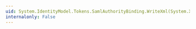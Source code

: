 ```yaml
---
uid: System.IdentityModel.Tokens.SamlAuthorityBinding.WriteXml(System.Xml.XmlDictionaryWriter,System.IdentityModel.Tokens.SamlSerializer,System.IdentityModel.Selectors.SecurityTokenSerializer)
internalonly: False
---
```


